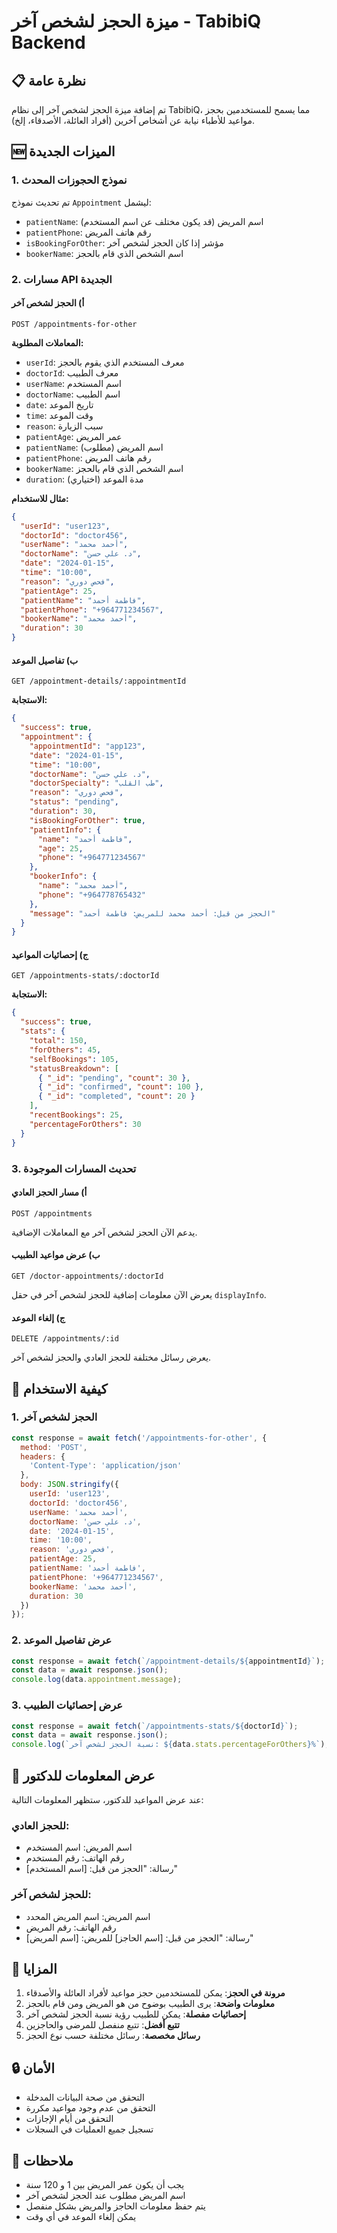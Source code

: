 # ميزة الحجز لشخص آخر - TabibiQ Backend

## 📋 نظرة عامة
تم إضافة ميزة الحجز لشخص آخر إلى نظام TabibiQ، مما يسمح للمستخدمين بحجز مواعيد للأطباء نيابة عن أشخاص آخرين (أفراد العائلة، الأصدقاء، إلخ).

## 🆕 الميزات الجديدة

### 1. نموذج الحجوزات المحدث
تم تحديث نموذج `Appointment` ليشمل:
- `patientName`: اسم المريض (قد يكون مختلف عن اسم المستخدم)
- `patientPhone`: رقم هاتف المريض
- `isBookingForOther`: مؤشر إذا كان الحجز لشخص آخر
- `bookerName`: اسم الشخص الذي قام بالحجز

### 2. مسارات API الجديدة

#### أ) الحجز لشخص آخر
```
POST /appointments-for-other
```
**المعاملات المطلوبة:**
- `userId`: معرف المستخدم الذي يقوم بالحجز
- `doctorId`: معرف الطبيب
- `userName`: اسم المستخدم
- `doctorName`: اسم الطبيب
- `date`: تاريخ الموعد
- `time`: وقت الموعد
- `reason`: سبب الزيارة
- `patientAge`: عمر المريض
- `patientName`: اسم المريض (مطلوب)
- `patientPhone`: رقم هاتف المريض
- `bookerName`: اسم الشخص الذي قام بالحجز
- `duration`: مدة الموعد (اختياري)

**مثال للاستخدام:**
```json
{
  "userId": "user123",
  "doctorId": "doctor456",
  "userName": "أحمد محمد",
  "doctorName": "د. علي حسن",
  "date": "2024-01-15",
  "time": "10:00",
  "reason": "فحص دوري",
  "patientAge": 25,
  "patientName": "فاطمة أحمد",
  "patientPhone": "+964771234567",
  "bookerName": "أحمد محمد",
  "duration": 30
}
```

#### ب) تفاصيل الموعد
```
GET /appointment-details/:appointmentId
```
**الاستجابة:**
```json
{
  "success": true,
  "appointment": {
    "appointmentId": "app123",
    "date": "2024-01-15",
    "time": "10:00",
    "doctorName": "د. علي حسن",
    "doctorSpecialty": "طب القلب",
    "reason": "فحص دوري",
    "status": "pending",
    "duration": 30,
    "isBookingForOther": true,
    "patientInfo": {
      "name": "فاطمة أحمد",
      "age": 25,
      "phone": "+964771234567"
    },
    "bookerInfo": {
      "name": "أحمد محمد",
      "phone": "+964778765432"
    },
    "message": "الحجز من قبل: أحمد محمد للمريض: فاطمة أحمد"
  }
}
```

#### ج) إحصائيات المواعيد
```
GET /appointments-stats/:doctorId
```
**الاستجابة:**
```json
{
  "success": true,
  "stats": {
    "total": 150,
    "forOthers": 45,
    "selfBookings": 105,
    "statusBreakdown": [
      { "_id": "pending", "count": 30 },
      { "_id": "confirmed", "count": 100 },
      { "_id": "completed", "count": 20 }
    ],
    "recentBookings": 25,
    "percentageForOthers": 30
  }
}
```

### 3. تحديث المسارات الموجودة

#### أ) مسار الحجز العادي
```
POST /appointments
```
يدعم الآن الحجز لشخص آخر مع المعاملات الإضافية.

#### ب) عرض مواعيد الطبيب
```
GET /doctor-appointments/:doctorId
```
يعرض الآن معلومات إضافية للحجز لشخص آخر في حقل `displayInfo`.

#### ج) إلغاء الموعد
```
DELETE /appointments/:id
```
يعرض رسائل مختلفة للحجز العادي والحجز لشخص آخر.

## 🔧 كيفية الاستخدام

### 1. الحجز لشخص آخر
```javascript
const response = await fetch('/appointments-for-other', {
  method: 'POST',
  headers: {
    'Content-Type': 'application/json'
  },
  body: JSON.stringify({
    userId: 'user123',
    doctorId: 'doctor456',
    userName: 'أحمد محمد',
    doctorName: 'د. علي حسن',
    date: '2024-01-15',
    time: '10:00',
    reason: 'فحص دوري',
    patientAge: 25,
    patientName: 'فاطمة أحمد',
    patientPhone: '+964771234567',
    bookerName: 'أحمد محمد',
    duration: 30
  })
});
```

### 2. عرض تفاصيل الموعد
```javascript
const response = await fetch(`/appointment-details/${appointmentId}`);
const data = await response.json();
console.log(data.appointment.message);
```

### 3. عرض إحصائيات الطبيب
```javascript
const response = await fetch(`/appointments-stats/${doctorId}`);
const data = await response.json();
console.log(`نسبة الحجز لشخص آخر: ${data.stats.percentageForOthers}%`);
```

## 📱 عرض المعلومات للدكتور

عند عرض المواعيد للدكتور، ستظهر المعلومات التالية:

### للحجز العادي:
- اسم المريض: اسم المستخدم
- رقم الهاتف: رقم المستخدم
- رسالة: "الحجز من قبل: [اسم المستخدم]"

### للحجز لشخص آخر:
- اسم المريض: اسم المريض المحدد
- رقم الهاتف: رقم المريض
- رسالة: "الحجز من قبل: [اسم الحاجز] للمريض: [اسم المريض]"

## 🚀 المزايا

1. **مرونة في الحجز**: يمكن للمستخدمين حجز مواعيد لأفراد العائلة والأصدقاء
2. **معلومات واضحة**: يرى الطبيب بوضوح من هو المريض ومن قام بالحجز
3. **إحصائيات مفصلة**: يمكن للطبيب رؤية نسبة الحجز لشخص آخر
4. **تتبع أفضل**: تتبع منفصل للمرضى والحاجزين
5. **رسائل مخصصة**: رسائل مختلفة حسب نوع الحجز

## 🔒 الأمان

- التحقق من صحة البيانات المدخلة
- التحقق من عدم وجود مواعيد مكررة
- التحقق من أيام الإجازات
- تسجيل جميع العمليات في السجلات

## 📝 ملاحظات

- يجب أن يكون عمر المريض بين 1 و 120 سنة
- اسم المريض مطلوب عند الحجز لشخص آخر
- يتم حفظ معلومات الحاجز والمريض بشكل منفصل
- يمكن إلغاء الموعد في أي وقت
